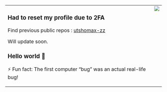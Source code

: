 
<table>
  <tr>
    <td valign="top">
      
### **Had to reset my profile due to 2FA**

Find previous public repos : [utshomax-zz](https://github.com/utshomax-zz)

Will update soon.

### Hello world 👋
⚡ Fun fact: The first computer “bug” was an actual real-life bug!
    </td>
    <td valign="top"><img src="https://my-stats-iota.vercel.app/api/top-langs?username=utshomax&exclude_repo=DPS-RP,eduback&layout=donut"/></td>
  </tr>
</table>
